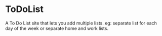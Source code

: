 # ToDoList

A To Do List site that lets you add multiple lists. 
eg: separate list for each day of the week or separate home and work lists.
